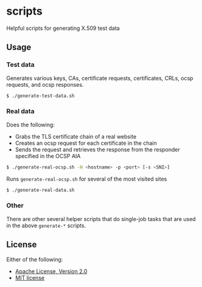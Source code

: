 scripts
=======

Helpful scripts for generating X.509 test data

## Usage

### Test data

Generates various keys, CAs, certificate requests, certificates, CRLs, ocsp requests, and ocsp responses.

```bash
$ ./generate-test-data.sh
```

### Real data

Does the following:
- Grabs the TLS certificate chain of a real website
- Creates an ocsp request for each certificate in the chain
- Sends the request and retrieves the response from the responder specified in the OCSP AIA

```bash
$ ./generate-real-ocsp.sh -H <hostname> -p <port> [-s <SNI>]
```

Runs `generate-real-ocsp.sh` for several of the most visited sites

```bash
$ ./generate-real-data.sh
```

### Other

There are other several helper scripts that do single-job tasks that are used in the above `generate-*` scripts.

## License

Either of the following:

- [Apache License, Version 2.0](http://www.apache.org/licenses/LICENSE-2.0)
- [MIT license](http://opensource.org/licenses/MIT)
